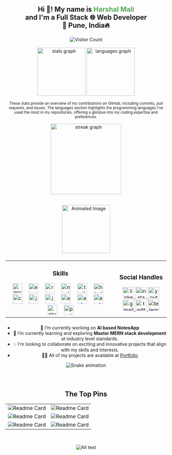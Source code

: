<h2 align="center">
  Hi 👋! My name is <span style="color: #4CAF50;">Harshal Mali</span> <br>
  and I'm a Full Stack 🌐 Web Developer <br>
  📍 Pune, India🔥
</h2>

###

<div align="center">
  <img src="https://profile-counter.glitch.me/harshal20m/count.svg?" alt="Visitor Count" />
</div>
<br>
<div align="center">
  <img src="https://github-readme-stats.vercel.app/api?username=harshal20m&hide_title=false&hide_rank=false&show_icons=true&include_all_commits=true&count_private=true&disable_animations=false&theme=dracula&locale=en&hide_border=false" height="150" alt="stats graph" />
  <img src="https://github-readme-stats.vercel.app/api/top-langs?username=harshal20m&locale=en&hide_title=false&layout=compact&card_width=320&langs_count=5&theme=dracula&hide_border=false" height="150" alt="languages graph" />
</div>

<p align="center">
  <small>
    These stats provide an overview of my contributions on GitHub, including commits, pull requests, and issues. The languages section highlights the programming languages I've used the most in my repositories, offering a glimpse into my coding expertise and preferences.
  </small>
</p>


<div align="center">
  <img src="https://streak-stats.demolab.com?user=harshal20m&locale=en&mode=daily&theme=dark&hide_border=false&border_radius=5&order=3" height="220" alt="streak graph" />
</div>

<br>
<br>

<div align="center">
  <img height="150" src="https://cdn.dribbble.com/users/1292677/screenshots/6139167/avento.gif" alt="Animated Image" />
</div>

###

<div align="center">
  <table style="border: none;">
    <tr>
      <td align="center" style="border: none;">
        <h3>Skills</h3>
        <div>
          <img src="https://skillicons.dev/icons?i=mongodb" height="30" alt="mongodb logo" />
          <img width="12" />
          <img src="https://skillicons.dev/icons?i=express" height="30" alt="express logo" />
          <img width="12" />
          <img src="https://skillicons.dev/icons?i=react" height="30" alt="react logo" />
          <img width="12" />
          <img src="https://skillicons.dev/icons?i=nodejs" height="30" alt="nodejs logo" />
          <img width="12" />
          <img src="https://skillicons.dev/icons?i=tailwind" height="30" alt="tailwindcss logo" />
          <img width="12" />
          <img src="https://cdn.jsdelivr.net/gh/devicons/devicon/icons/html5/html5-original.svg" height="30" alt="html5 logo" />
          <img width="12" />
          <img src="https://cdn.jsdelivr.net/gh/devicons/devicon/icons/css3/css3-original.svg" height="30" alt="css3 logo" />
          <img width="12" />
          <img src="https://cdn.simpleicons.org/javascript/F7DF1E" height="30" alt="javascript logo" />
          <img width="12" />
          <img src="https://skillicons.dev/icons?i=java" height="30" alt="java logo" />
          <img width="12" />
          <img src="https://skillicons.dev/icons?i=aws" height="30" alt="amazonwebservices logo" />
          <img width="12" />
          <img src="https://cdn.simpleicons.org/adobeillustrator/FF9A00" height="30" alt="adobeillustrator logo" />
          <img width="12" />
          <img src="https://cdn.simpleicons.org/android/3DDC84" height="30" alt="android logo" />
          <img width="12" />
          <img src="https://cdn.simpleicons.org/mysql/4479A1" height="30" alt="mysql logo" />
          <img width="12" />
          <img src="https://cdn.simpleicons.org/postgresql/4169E1" height="30" alt="postgresql logo" />
        </div>
      </td>
      <td align="center" style="border: none;">
        <h3>Social Handles</h3>
        <div>
          <a href="https://www.linkedin.com/in/harshal-mali-b40b61244/" target="_blank">
            <img src="https://img.shields.io/static/v1?message=LinkedIn&logo=linkedin&label=&color=0077B5&logoColor=white&labelColor=&style=for-the-badge" height="35" alt="linkedin logo" />
          </a>
          <a href="https://www.instagram.com/20harshal/" target="_blank">
            <img src="https://img.shields.io/static/v1?message=Instagram&logo=instagram&label=&color=E4405F&logoColor=white&labelColor=&style=for-the-badge" height="35" alt="instagram logo" />
          </a>
          <a href="https://www.youtube.com/@harshalmali856" target="_blank">
            <img src="https://img.shields.io/static/v1?message=Youtube&logo=youtube&label=&color=FF0000&logoColor=white&labelColor=&style=for-the-badge" height="35" alt="youtube logo" />
          </a>
          <a href="mailto:20harshalmali@gmail.com" target="_blank">
            <img src="https://img.shields.io/static/v1?message=Gmail&logo=gmail&label=&color=D14836&logoColor=white&labelColor=&style=for-the-badge" height="35" alt="gmail logo" />
          </a>
          <a href="https://x.com/20harshalmali" target="_blank">
            <img src="https://img.shields.io/static/v1?message=Twitter&logo=twitter&label=&color=1DA1F2&logoColor=white&labelColor=&style=for-the-badge" height="35" alt="twitter logo" />
          </a>
          <a href="https://t.me/harshalme" target="_blank">
            <img src="https://img.shields.io/static/v1?message=Telegram&logo=telegram&label=&color=2CA5E0&logoColor=white&labelColor=&style=for-the-badge" height="35" alt="telegram logo" />
          </a>
        </div>
      </td>
    </tr>
  </table>
</div>

###

<div align="center"> 
	<ul style="list-style-type: square;">
		<li>🔭 I’m currently working on <strong>AI based NotesApp</strong></li> 
		<li>🌱 I’m currently learning and exploring <strong>Master MERN stack development</strong> at industry level standards.</li> 
		<li>💡 I'm looking to collaborate on exciting and innovative projects that align with my skills and interests.</li> 
		<li>👨‍💻 All of my projects are available at <a href="https://harshalmali.online" target="_blank">Portfolio</a></li> 
	</ul> 
</div>
<div align="center">
  
<img src="https://profile-readme-generator.com/assets/snake.svg" alt="Snake animation" />
<br>
</div>

###
<br>

<div align="center">
	<h2>The Top Pins</h2>
<table>
  <tr>
	<td>
		<img
			src="https://github-readme-stats.vercel.app/api/pin/?username=harshal20m&repo=RESOLD---MERN"
			alt="Readme Card"
		/>
	</td>
	<td>
		<img
			src="https://github-readme-stats.vercel.app/api/pin/?username=harshal20m&repo=Menu.world"
			alt="Readme Card"
		/>
	</td>
</tr>
<tr>
	<td>
		<img
			src="https://github-readme-stats.vercel.app/api/pin/?username=harshal20m&repo=clone-airbnb"
			alt="Readme Card"
		/>
	</td>
	<td>
		<img
			src="https://github-readme-stats.vercel.app/api/pin/?username=harshal20m&repo=Trendiez-Ecommerce"
			alt="Readme Card"
		/>
	</td>
</tr>
<tr>
	<td>
		<img
			src="https://github-readme-stats.vercel.app/api/pin/?username=harshal20m&repo=Chat-App-MERN"
			alt="Readme Card"
		/>
	</td>
	<td>
		<img
			src="https://github-readme-stats.vercel.app/api/pin/?username=harshal20m&repo=Tickets-booking"
			alt="Readme Card"
		/>
	</td>
</tr>

</table>
</div>


<br>
<p align="center">
  <img src="https://spotify-recently-played-readme.vercel.app/api?user=31c3dj7nf6v3jpxbxuogg2lcic3a" alt="Alt text">
</p>
